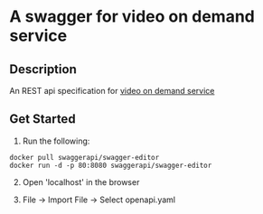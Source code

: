 # A swagger for video on demand service

## Description
An REST api specification for [video on demand service](https://github.com/ice48623/video_on_demand)

## Get Started

1) Run the following:

```
docker pull swaggerapi/swagger-editor
docker run -d -p 80:8080 swaggerapi/swagger-editor
```

2) Open 'localhost' in the browser

3) File -> Import File -> Select openapi.yaml
